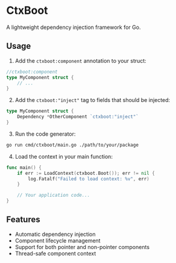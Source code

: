 # CtxBoot

A lightweight dependency injection framework for Go.

## Usage

1. Add the `ctxboot:component` annotation to your struct:

```go
//ctxboot:component
type MyComponent struct {
    // ...
}
```

2. Add the `ctxboot:"inject"` tag to fields that should be injected:

```go
type MyComponent struct {
    Dependency *OtherComponent `ctxboot:"inject"`
}
```

3. Run the code generator:

```bash
go run cmd/ctxboot/main.go ./path/to/your/package
```

4. Load the context in your main function:

```go
func main() {
    if err := LoadContext(ctxboot.Boot()); err != nil {
        log.Fatalf("Failed to load context: %v", err)
    }

    // Your application code...
}
```

## Features

- Automatic dependency injection
- Component lifecycle management
- Support for both pointer and non-pointer components
- Thread-safe component context
